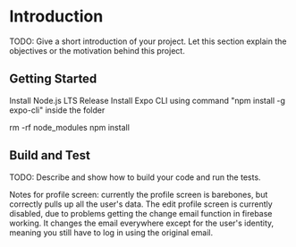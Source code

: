 # Introduction

TODO: Give a short introduction of your project. Let this section explain the objectives or the motivation behind this project.

## Getting Started

Install Node.js LTS Release
Install Expo CLI using command "npm install -g expo-cli" inside the folder

rm -rf node_modules
npm install

## Build and Test

TODO: Describe and show how to build your code and run the tests.

Notes for profile screen: currently the profile screen is barebones, but correctly pulls up all the user's data. The edit profile screen is currently disabled, due to problems getting the change email function in firebase working. It changes the email everywhere except for the user's identity, meaning you still have to log in using the original email. 